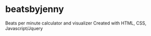 # beatsbyjenny
Beats per minute calculator and visualizer
Created with HTML, CSS, Javascript/Jquery
